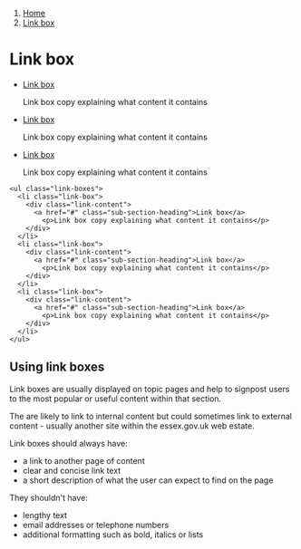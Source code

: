 1.  [Home](/design/overview)
2.  [Link box](#)

# Link box

<ul class="link-boxes">
  <li class="link-box">
    <div class="link-content">
      <a href="#" class="sub-section-heading">Link box</a>
        <p>Link box copy explaining what content it contains</p>
    </div>
  </li>
  <li class="link-box">
    <div class="link-content">
      <a href="#" class="sub-section-heading">Link box</a>
        <p>Link box copy explaining what content it contains</p>
    </div>
  </li>
  <li class="link-box">
    <div class="link-content">
      <a href="#" class="sub-section-heading">Link box</a>
        <p>Link box copy explaining what content it contains</p>
    </div>
  </li>
</ul>

    <ul class="link-boxes">
      <li class="link-box">
        <div class="link-content">
          <a href="#" class="sub-section-heading">Link box</a>
            <p>Link box copy explaining what content it contains</p>
        </div>
      </li>
      <li class="link-box">
        <div class="link-content">
          <a href="#" class="sub-section-heading">Link box</a>
            <p>Link box copy explaining what content it contains</p>
        </div>
      </li>
      <li class="link-box">
        <div class="link-content">
          <a href="#" class="sub-section-heading">Link box</a>
            <p>Link box copy explaining what content it contains</p>
        </div>
      </li>
    </ul>


## Using link boxes

Link boxes are usually displayed on topic pages and help to signpost users to the most popular or useful content within that section.

The are likely to link to internal content but could sometimes link to external content - usually another site within the essex.gov.uk web estate.

Link boxes should always have:
<ul>
  <li>a link to another page of content</li>
  <li>clear and concise link text</li>
  <li>a short description of what the user can expect to find on the page</li>
</ul>
They shouldn't have:
<ul>
  <li>lengthy text</li>
  <li>email addresses or telephone numbers</li>
  <li>additional formatting such as bold, italics or lists</li>
</ul>
